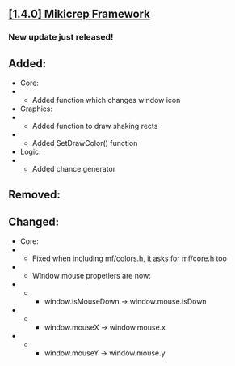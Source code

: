 ## [[1.4.0] Mikicrep Framework](https://miki.macakom.net/projects/mf)
### New update just released!

## Added:
- Core:
- - Added function which changes window icon
- Graphics:
- - Added function to draw shaking rects
- - Added SetDrawColor() function
- Logic:
- - Added chance generator

## Removed:

## Changed:
- Core:
- - Fixed when including mf/colors.h, it asks for mf/core.h too
- - Window mouse propetiers are now:
- - * window.isMouseDown -> window.mouse.isDown
- - * window.mouseX -> window.mouse.x
- - * window.mouseY -> window.mouse.y